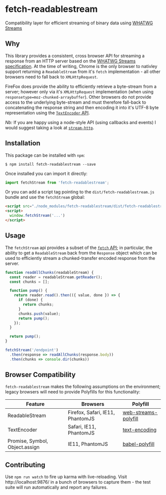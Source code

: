 # fetch-readablestream
Compatibility layer for efficient streaming of binary data using [WHATWG Streams](https://streams.spec.whatwg.org/)

## Why
This library provides a consistent, cross browser API for streaming a response from an HTTP server based on the [WHATWG Streams specification](https://streams.spec.whatwg.org/).  At the time of writing, Chrome is the only browser to nativley support returning a `ReadableStream` from it's `fetch` implementation - all other browsers need to fall back to `XMLHttpRequest`.

FireFox does provide the ability to efficiently retrieve a byte-stream from a server; however only via it's `XMLHttpRequest` implementation (when using `responsetype=moz-chunked-arraybuffer`).  Other browsers do not provide access to the underlying byte-stream and must therefore fall-back to concatenating the response string and then encoding it into it's UTF-8 byte representation using the [`TextEncoder` API](https://developer.mozilla.org/en-US/docs/Web/API/TextEncoder).

*Nb:* If you are happy using a node-style API (using callbacks and events) I would suggest taking a look at [`stream-http`](https://github.com/jhiesey/stream-http).

## Installation
This package can be installed with `npm`:

```
$ npm install fetch-readablestream --save
```

Once installed you can import it directly:

```js
import fetchStream from 'fetch-readablestream';
```

Or you can add a script tag pointing to the `dist/fetch-readablestream.js` bundle and use the `fetchStream` global:

```html
<script src="./node_modules/fetch-readablestream/dist/fetch-readablestream.js"></script>
<script>
  window.fetchStream('...')
</script>
```

## Usage
The `fetchStream` api provides a subset of the [`fetch` API](https://developer.mozilla.org/en-US/docs/Web/API/Fetch_API/Using_Fetch); in particular, the ability to get a `ReadableStream` back from the `Response` object which can be used to efficiently stream a chunked-transfer encoded response from the server.

```js
function readAllChunks(readableStream) {
  const reader = readableStream.getReader();
  const chunks = [];

  function pump() {
    return reader.read().then(({ value, done }) => {
      if (done) {
        return chunks;
      }
      chunks.push(value);
      return pump();
    });
  }

  return pump();
}

fetchStream('/endpoint')
  .then(response => readAllChunks(response.body))
  .then(chunks => console.dir(chunks))
```

## Browser Compatibility
`fetch-readablestream` makes the following assumptions on the environment; legacy browsers will need to provide Polyfills for this functionality:

| Feature                        | Browsers                         | Polyfill |
|--------------------------------|----------------------------------|----------|
| ReadableStream                 | Firefox, Safari, IE11, PhantomJS | [web-streams-polyfill](https://www.npmjs.com/package/web-streams-polyfill) |
| TextEncoder                    | Safari, IE11, PhantomJS          | [text-encoding](https://www.npmjs.com/package/text-encoding) |
| Promise, Symbol, Object.assign | IE11, PhantomJS                  | [babel-polyfill](https://www.npmjs.com/package/babel-polyfill) |

## Contributing
Use `npm run watch` to fire up karma with live-reloading.  Visit http://localhost:9876/ in a bunch of browsers to capture them - the test suite will run automatically and report any failures.


